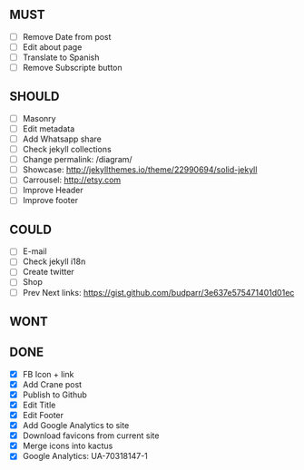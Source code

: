 ## MUST
- [ ] Remove Date from post
- [ ] Edit about page
- [ ] Translate to Spanish
- [ ] Remove Subscripte button

## SHOULD
- [ ] Masonry
- [ ] Edit metadata
- [ ] Add Whatsapp share
- [ ] Check jekyll collections
- [ ] Change permalink: /diagram/
- [ ] Showcase: http://jekyllthemes.io/theme/22990694/solid-jekyll
- [ ] Carrousel: http://etsy.com
- [ ] Improve Header
- [ ] Improve footer

## COULD
- [ ] E-mail
- [ ] Check jekyll i18n
- [ ] Create twitter
- [ ] Shop
- [ ] Prev Next links: https://gist.github.com/budparr/3e637e575471401d01ec

## WONT

## DONE
- [X] FB Icon + link
- [X] Add Crane post
- [X] Publish to Github
- [X] Edit Title
- [X] Edit Footer
- [X] Add Google Analytics to site
- [X] Download favicons from current site
- [X] Merge icons into kactus
- [X] Google Analytics: UA-70318147-1
